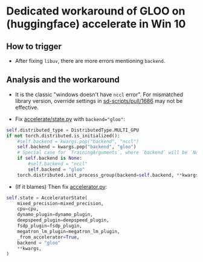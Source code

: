# Dedicated workaround of GLOO on (huggingface) accelerate in Win 10 #

## How to trigger ##

- After fixing `libuv`, there are more errors mentioning `backend`.

## Analysis and the workaround ##

- It is the classic "windows doesn't have `nccl` error". For mismatched library version, override settings in [sd-scripts/pull/1686](https://github.com/kohya-ss/sd-scripts/pull/1686) may not be effective.

- Fix [accelerate/state.py](https://github.com/huggingface/accelerate/blob/main/src/accelerate/state.py#L737) with `backend="gloo"`:

```py
self.distributed_type = DistributedType.MULTI_GPU
if not torch.distributed.is_initialized():
    #self.backend = kwargs.pop("backend", "nccl")
    self.backend = kwargs.pop("backend", "gloo")
    # Special case for `TrainingArguments`, where `backend` will be `None`
    if self.backend is None:
        #self.backend = "nccl"
        self.backend = "gloo"
    torch.distributed.init_process_group(backend=self.backend, **kwargs)
```

- (If it blames) Then fix [accelerator.py](https://github.com/huggingface/accelerate/blob/main/src/accelerate/accelerator.py#L432):

```py
self.state = AcceleratorState(
    mixed_precision=mixed_precision,
    cpu=cpu,
    dynamo_plugin=dynamo_plugin,
    deepspeed_plugin=deepspeed_plugin,
    fsdp_plugin=fsdp_plugin,
    megatron_lm_plugin=megatron_lm_plugin,
    _from_accelerator=True,
    backend = "gloo"
    **kwargs,
)
```